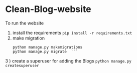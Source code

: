 # Clean-Blog-website

To run the website 
1) install the requirements
   ```pip install -r requirements.txt```
2) make migration
   ```
   python manage.py makemigrations
   python manage.py migrate  ```
3 ) create a superuser for adding the Blogs
   ```python manage.py createsuperuser ```
